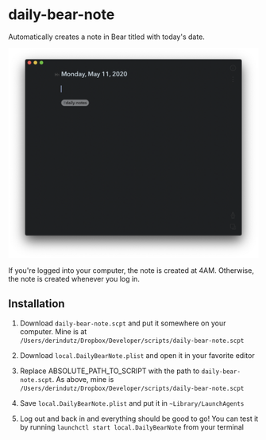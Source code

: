 # daily-bear-note
Automatically creates a note in Bear titled with today's date.

![Daily Bear Note Screenshot](/daily-bear-note-screenshot.png)

If you're logged into your computer, the note is created at 4AM. Otherwise, the note is created whenever you log in.


## Installation
1. Download `daily-bear-note.scpt` and put it somewhere on your computer. Mine is at `/Users/derindutz/Dropbox/Developer/scripts/daily-bear-note.scpt`

2. Download `local.DailyBearNote.plist` and open it in your favorite editor

3. Replace ABSOLUTE_PATH_TO_SCRIPT with the path to `daily-bear-note.scpt`. As above, mine is `/Users/derindutz/Dropbox/Developer/scripts/daily-bear-note.scpt`

4. Save `local.DailyBearNote.plist` and put it in `~Library/LaunchAgents`

5. Log out and back in and everything should be good to go! You can test it by running `launchctl start local.DailyBearNote` from your terminal
